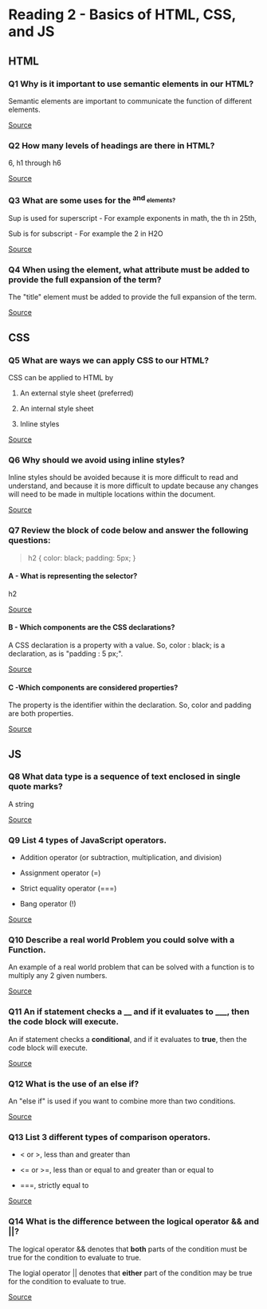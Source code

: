 # Reading 2 - Basics of HTML, CSS, and JS

## HTML

### Q1 Why is it important to use semantic elements in our HTML?

Semantic elements are important to communicate the function of different elements.

[Source](https://developer.mozilla.org/en-US/docs/Learn/HTML/Introduction_to_HTML/HTML_text_fundamentals#the_basics_headings_and_paragraphs)

### Q2 How many levels of headings are there in HTML?

6, h1 through h6

[Source](https://developer.mozilla.org/en-US/docs/Learn/HTML/Introduction_to_HTML/HTML_text_fundamentals#the_basics_headings_and_paragraphs)

### Q3 What are some uses for the <sup> and <sub> elements?

Sup is used for superscript - For example exponents in math, the th in 25th,

Sub is for subscript - For example the 2 in H2O

[Source](https://developer.mozilla.org/en-US/docs/Learn/HTML/Introduction_to_HTML/Advanced_text_formatting#superscript_and_subscript)

### Q4 When using the <abbr> element, what attribute must be added to provide the full expansion of the term?

The "title" element must be added to provide the full expansion of the term.

[Source](https://developer.mozilla.org/en-US/docs/Learn/HTML/Introduction_to_HTML/Advanced_text_formatting#abbreviations)

## CSS

### Q5 What are ways we can apply CSS to our HTML?

CSS can be applied to HTML by

1. An external style sheet (preferred)

2. An internal style sheet

3. Inline styles

[Source](https://developer.mozilla.org/en-US/docs/Learn/CSS/First_steps/How_CSS_is_structured)

### Q6 Why should we avoid using inline styles?

Inline styles should be avoided because it is more difficult to read and understand, and because it is more difficult to update because any changes will need to be made in multiple locations within the document.

[Source](https://developer.mozilla.org/en-US/docs/Learn/CSS/First_steps/How_CSS_is_structured)

### Q7 Review the block of code below and answer the following questions:

>   h2 {
>     color: black;
>     padding: 5px;
>   }

#### A - What is representing the selector?

h2

[Source](https://developer.mozilla.org/en-US/docs/Learn/CSS/First_steps/How_CSS_is_structured#properties_and_values)

#### B - Which components are the CSS declarations?

A CSS declaration is a property with a value. So, color : black; is a declaration, as is "padding : 5 px;".

[Source](https://developer.mozilla.org/en-US/docs/Learn/CSS/First_steps/How_CSS_is_structured#properties_and_values)

#### C -Which components are considered properties?

The property is the identifier within the declaration. So, color and padding are both properties.

[Source](https://developer.mozilla.org/en-US/docs/Learn/CSS/First_steps/How_CSS_is_structured#properties_and_values)

## JS

### Q8 What data type is a sequence of text enclosed in single quote marks?

A string

[Source](https://developer.mozilla.org/en-US/docs/Learn/Getting_started_with_the_web/JavaScript_basics)

### Q9 List 4 types of JavaScript operators.

- Addition operator (or subtraction, multiplication, and division)

- Assignment operator (=)

- Strict equality operator (===)

- Bang operator (!)

[Source](https://developer.mozilla.org/en-US/docs/Learn/Getting_started_with_the_web/JavaScript_basics)

### Q10 Describe a real world Problem you could solve with a Function.

An example of a real world problem that can be solved with a function is to multiply any 2 given numbers.

[Source](https://developer.mozilla.org/en-US/docs/Learn/Getting_started_with_the_web/JavaScript_basics#language_basics_crash_course)

### Q11 An if statement checks a __ and if it evaluates to ___, then the code block will execute.

An if statement checks a **conditional**, and if it evaluates to **true**, then the code block will execute.

[Source](https://developer.mozilla.org/en-US/docs/Learn/JavaScript/Building_blocks/conditionals)

### Q12 What is the use of an else if?

An "else if" is used if you want to combine more than two conditions.

[Source](https://developer.mozilla.org/en-US/docs/Learn/JavaScript/Building_blocks/conditionals)

### Q13 List 3 different types of comparison operators.

- < or >, less than and greater than

- <= or >=, less than or equal to and greater than or equal to

- ===, strictly equal to

[Source](https://developer.mozilla.org/en-US/docs/Learn/JavaScript/Building_blocks/conditionals)

### Q14 What is the difference between the logical operator && and ||?

The logical operator && denotes that **both** parts of the condition must be true for the condition to evaluate to true.

The logial operator || denotes that **either** part of the condition may be true for the condition to evaluate to true.

[Source](https://developer.mozilla.org/en-US/docs/Learn/JavaScript/Building_blocks/conditionals#logical_operators_and_or_and_not)